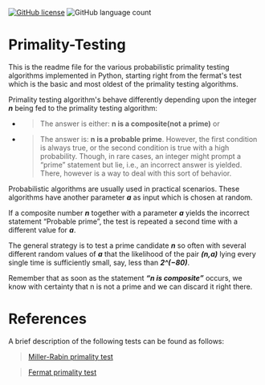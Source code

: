 [![GitHub license](https://img.shields.io/github/license/aaqibb13/Primality-Testing)](https://github.com/aaqibb13/Primality-Testing/blob/master/LICENSE) ![GitHub language count](https://img.shields.io/github/languages/count/aaqibb13/Primality-Testing?color=brightgreen)

# Primality-Testing
This is the readme file for the various probabilistic primality testing algorithms implemented in Python, starting right from the fermat's test which is the basic and most oldest of the primality testing algorithms.

Primality testing algorithm's behave differently depending upon the integer ***n*** being fed to the primality testing algorithm:
- > The answer is either: **n is a composite(not a prime)** or
- > The answer is: **n is a probable prime**.
However, the first condition is always true, or the second condition is true with a high probability. Though, in rare cases, an integer might prompt a “prime” statement but lie, i.e., an incorrect answer is yielded. There, however is a way to deal with this sort of behavior.

Probabilistic algorithms are usually used in practical scenarios. These algorithms have another parameter ***a*** as input which is chosen at random. 

If a composite number ***n*** together with a parameter ***a*** yields the incorrect statement “Probable prime”, the test is repeated a second time with a different value for ***a***. 

The general strategy is to test a prime candidate ***n*** so often with several different random values of ***a*** that the likelihood of the pair ***(n,a)*** lying every single time is sufficiently small, say, less than ***2^(−80)***.

Remember that as soon as the statement ***“n is composite”*** occurs, we know with certainty that n is not a prime and we can discard it right there.

# References

A brief description of the following tests can be found as follows: 
> [Miller-Rabin primality test](https://en.wikipedia.org/wiki/Miller%E2%80%93Rabin_primality_test)

> [Fermat primality test](https://en.wikipedia.org/wiki/Fermat_primality_test)
